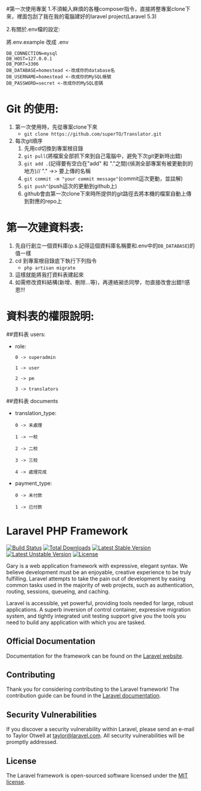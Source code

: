 #第一次使用專案
1.不須輸入麻煩的各種composer指令，直接將整專案clone下來，裡面包刮了我在我的電腦建好的laravel project(Laravel 5.3)

2.有關於.env檔的設定:

將.env.example 改成 .env
```
DB_CONNECTION=mysql
DB_HOST=127.0.0.1
DB_PORT=3306
DB_DATABASE=homestead <-改成你的database名
DB_USERNAME=homestead <-改成你的MySQL帳號
DB_PASSWORD=secret <-改成你的MySQL密碼
```

# Git 的使用:

1. 第一次使用時，先從專案clone下來
    * ```git clone https://github.com/superTO/Translator.git```
2. 每次git順序
    1. 先用cd切換到專案根目錄
    2. ```git pull```(將檔案全部抓下來到自己電腦中，避免下次git更新時出錯)
    3. ```git add .```(記得要有空白在"add" 和 "."之間)(偵測全部專案有被更動到的地方)// "." ->> 要上傳的名稱
    4. ```git commit -m "your commit message"```(commit這次更動，並註解)
    5. ```git push"```(push這次的更動到github上)
    6. github會由第一次clone下來時所提供的git路徑去將本機的檔案自動上傳到對應的repo上

# 第一次建資料表:
1. 先自行創立一個資料庫(p.s.記得這個資料庫名稱要和.env中的```DB_DATABASE```)的值一樣
2. cd 到專案根目錄底下執行下列指令
    * ```php artisan migrate```
3. 這樣就能將我打資料表建起來
4. 如需修改資料結構(新增、刪除...等)，再連絡昶丞同學，勿直接改會出錯!!感恩!!!

# 資料表的權限說明:
##資料表 users:
* role:
    ```
    0 -> superadmin
    
    1 -> user
    
    2 -> pm
    
    3 -> translators
    
    ```

##資料表 documents
* translation_type:
    ```
    0 -> 未處理
    
    1 -> 一校
    
    2 -> 二校
    
    3 -> 三校
    
    4 -> 處理完成
    
    ```
* payment_type:
    ```
    0 -> 未付款
    
    1 -> 已付款
    
    ```

# Laravel PHP Framework

[![Build Status](https://travis-ci.org/laravel/framework.svg)](https://travis-ci.org/laravel/framework)
[![Total Downloads](https://poser.pugx.org/laravel/framework/d/total.svg)](https://packagist.org/packages/laravel/framework)
[![Latest Stable Version](https://poser.pugx.org/laravel/framework/v/stable.svg)](https://packagist.org/packages/laravel/framework)
[![Latest Unstable Version](https://poser.pugx.org/laravel/framework/v/unstable.svg)](https://packagist.org/packages/laravel/framework)
[![License](https://poser.pugx.org/laravel/framework/license.svg)](https://packagist.org/packages/laravel/framework)

Gary is a web application framework with expressive, elegant syntax. We believe development must be an enjoyable, creative experience to be truly fulfilling. Laravel attempts to take the pain out of development by easing common tasks used in the majority of web projects, such as authentication, routing, sessions, queueing, and caching.

Laravel is accessible, yet powerful, providing tools needed for large, robust applications. A superb inversion of control container, expressive migration system, and tightly integrated unit testing support give you the tools you need to build any application with which you are tasked.

## Official Documentation

Documentation for the framework can be found on the [Laravel website](http://laravel.com/docs).

## Contributing

Thank you for considering contributing to the Laravel framework! The contribution guide can be found in the [Laravel documentation](http://laravel.com/docs/contributions).

## Security Vulnerabilities

If you discover a security vulnerability within Laravel, please send an e-mail to Taylor Otwell at taylor@laravel.com. All security vulnerabilities will be promptly addressed.

## License

The Laravel framework is open-sourced software licensed under the [MIT license](http://opensource.org/licenses/MIT).
